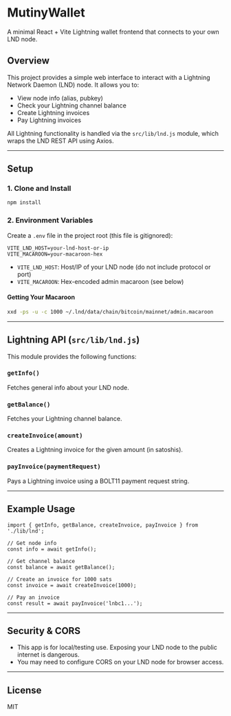 # MutinyWallet

A minimal React + Vite Lightning wallet frontend that connects to your own LND node.

## Overview

This project provides a simple web interface to interact with a Lightning Network Daemon (LND) node. It allows you to:

- View node info (alias, pubkey)
- Check your Lightning channel balance
- Create Lightning invoices
- Pay Lightning invoices

All Lightning functionality is handled via the `src/lib/lnd.js` module, which wraps the LND REST API using Axios.

---

## Setup

### 1. Clone and Install

```bash
npm install
```

### 2. Environment Variables

Create a `.env` file in the project root (this file is gitignored):

```
VITE_LND_HOST=your-lnd-host-or-ip
VITE_MACAROON=your-macaroon-hex
```

- `VITE_LND_HOST`: Host/IP of your LND node (do not include protocol or port)
- `VITE_MACAROON`: Hex-encoded admin macaroon (see below)

#### Getting Your Macaroon

```bash
xxd -ps -u -c 1000 ~/.lnd/data/chain/bitcoin/mainnet/admin.macaroon
```

---

## Lightning API (`src/lib/lnd.js`)

This module provides the following functions:

### `getInfo()`

Fetches general info about your LND node.

### `getBalance()`

Fetches your Lightning channel balance.

### `createInvoice(amount)`

Creates a Lightning invoice for the given amount (in satoshis).

### `payInvoice(paymentRequest)`

Pays a Lightning invoice using a BOLT11 payment request string.

---

## Example Usage

```
import { getInfo, getBalance, createInvoice, payInvoice } from './lib/lnd';

// Get node info
const info = await getInfo();

// Get channel balance
const balance = await getBalance();

// Create an invoice for 1000 sats
const invoice = await createInvoice(1000);

// Pay an invoice
const result = await payInvoice('lnbc1...');
```

---

## Security & CORS

- This app is for local/testing use. Exposing your LND node to the public internet is dangerous.
- You may need to configure CORS on your LND node for browser access.

---

## License

MIT
